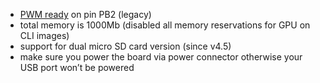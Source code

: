 - [PWM ready](https://github.com/dwilkins/pwm-sunxi) on pin PB2 (legacy)
- total memory is 1000Mb (disabled all memory reservations for GPU on CLI images)
- support for dual micro SD card version (since v4.5)
- make sure you power the board via power connector otherwise your USB port won’t be powered